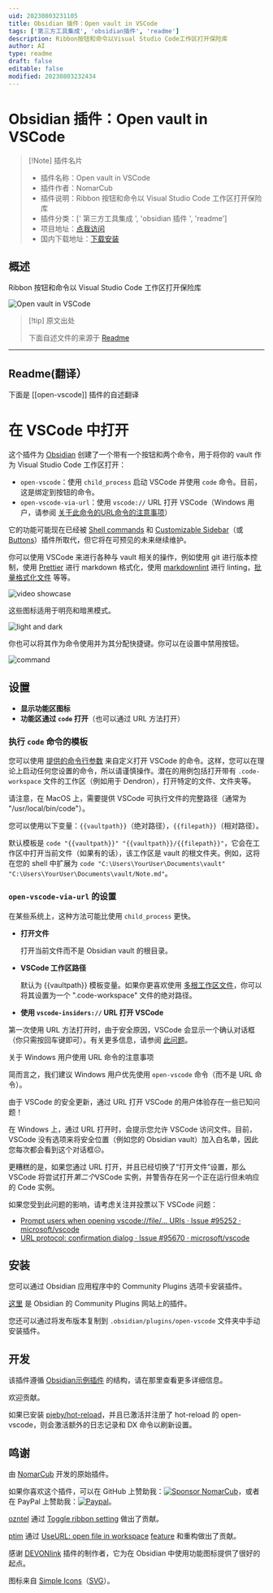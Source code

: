 ```yaml
---
uid: 20230803231105
title: Obsidian 插件：Open vault in VSCode
tags: ['第三方工具集成', 'obsidian插件', 'readme']
description: Ribbon按钮和命令以Visual Studio Code工作区打开保险库
author: AI
type: readme
draft: false
editable: false
modified: 20230803232434
---
```


# Obsidian 插件：Open vault in VSCode

> [!Note] 插件名片
> - 插件名称：Open vault in VSCode
> - 插件作者：NomarCub
> - 插件说明：Ribbon 按钮和命令以 Visual Studio Code 工作区打开保险库
> - 插件分类：[' 第三方工具集成 ', 'obsidian 插件 ', 'readme']
> - 项目地址：[点我访问](https://github.com/NomarCub/obsidian-open-vscode)
> - 国内下载地址：[下载安装](https://pkmer.cn/products/plugin/pluginMarket/?open-vscode)

## 概述

Ribbon 按钮和命令以 Visual Studio Code 工作区打开保险库

![Open vault in VSCode](https://cdn.pkmer.cn/covers/open-vscode.gif!pkmer)

> [!tip] 原文出处
>
>下面自述文件的来源于 [Readme](https://ghproxy.net/https://raw.githubusercontent.com/NomarCub/obsidian-open-vscode/master/README.md)
>

---

## Readme(翻译）

下面是 [[open-vscode]] 插件的自述翻译

# 在 VSCode 中打开

这个插件为 [Obsidian](https://obsidian.md/) 创建了一个带有一个按钮和两个命令，用于将你的 vault 作为 Visual Studio Code 工作区打开：

- `open-vscode`：使用 `child_process` 启动 VSCode 并使用 `code` 命令。目前，这是绑定到按钮的命令。
- `open-vscode-via-url`：使用 `vscode://` URL 打开 VSCode（Windows 用户，请参阅 [关于此命令的URL命令的注意事项](#caveats-regarding-the-url-command-for-windows-users)）

它的功能可能现在已经被 [Shell commands](https://github.com/Taitava/obsidian-shellcommands) 和 [Customizable Sidebar](https://github.com/phibr0/obsidian-customizable-sidebar)（或 [Buttons](https://github.com/shabegom/buttons)）插件所取代，但它将在可预见的未来继续维护。

你可以使用 VSCode 来进行各种与 vault 相关的操作，例如使用 git 进行版本控制，使用 [Prettier](https://marketplace.visualstudio.com/items?itemName=esbenp.prettier-vscode) 进行 markdown 格式化，使用 [markdownlint](https://marketplace.visualstudio.com/items?itemName=DavidAnson.vscode-markdownlint) 进行 linting，[批量格式化文件](https://marketplace.visualstudio.com/items?itemName=jbockle.jbockle-format-files) 等等。

![video showcase](https://user-images.githubusercontent.com/5298006/125867690-c11f4396-e31b-4232-9ea5-822bf729df9a.gif)

这些图标适用于明亮和暗黑模式。

![light and dark](https://user-images.githubusercontent.com/5298006/125868293-96c6f541-0604-4238-9fc3-05ff6c2e08df.gif)

你也可以将其作为命令使用并为其分配快捷键。你可以在设置中禁用按钮。

![command](https://user-images.githubusercontent.com/5298006/125869408-d39d870b-ab4f-42d0-b915-b6abc1e617d5.png)

## 设置

- **显示功能区图标**
- **功能区通过 `code` 打开**（也可以通过 URL 方法打开）

### 执行 `code` 命令的模板

您可以使用 [提供的命令行参数](https://code.visualstudio.com/docs/editor/command-line) 来自定义打开 VSCode 的命令。这样，您可以在理论上启动任何您设置的命令，所以请谨慎操作。潜在的用例包括打开带有 `.code-workspace` 文件的工作区（例如用于 Dendron），打开特定的文件、文件夹等。

请注意，在 MacOS 上，需要提供 VSCode 可执行文件的完整路径（通常为 "/usr/local/bin/code"）。

您可以使用以下变量：`{{vaultpath}}`（绝对路径），`{{filepath}}`（相对路径）。

默认模板是 `code "{{vaultpath}}" "{{vaultpath}}/{{filepath}}"`，它会在工作区中打开当前文件（如果有的话），该工作区是 vault 的根文件夹。例如，这将在您的 shell 中扩展为 `code "C:\Users\YourUser\Documents\vault" "C:\Users\YourUser\Documents\vault/Note.md"`。

### `open-vscode-via-url` 的设置

在某些系统上，这种方法可能比使用 `child_process` 更快。

- **打开文件**

  打开当前文件而不是 Obsidian vault 的根目录。

- **VSCode 工作区路径**

  默认为 {{vaultpath}} 模板变量。如果你更喜欢使用 [多根工作区文件](https://code.visualstudio.com/docs/editor/workspaces#_multiroot-workspaces)，你可以将其设置为一个 ".code-workspace" 文件的绝对路径。

- **使用 `vscode-insiders://` URL 打开 VSCode**

第一次使用 URL 方法打开时，由于安全原因，VSCode 会显示一个确认对话框（你只需按回车键即可）。有关更多信息，请参阅 [此问题](https://github.com/microsoft/vscode/issues/95670)。

关于 Windows 用户使用 URL 命令的注意事项

简而言之，我们建议 Windows 用户优先使用 `open-vscode` 命令（而不是 URL 命令）。

由于 VSCode 的安全更新，通过 URL 打开 VSCode 的用户体验存在一些已知问题！

在 Windows 上，通过 URL 打开时，会提示您允许 VSCode 访问文件。目前，VSCode 没有选项来将安全位置（例如您的 Obsidian vault）加入白名单，因此您每次都会看到这个对话框☹️。

更糟糕的是，如果您通过 URL 打开，并且已经切换了“打开文件”设置，那么 VSCode 将尝试打开*第二个*VSCode 实例，并警告存在另一个正在运行但未响应的 Code 实例。

如果您受到此问题的影响，请考虑关注并投票以下 VSCode 问题：

- [Prompt users when opening vscode://file/... URIs · Issue #95252 · microsoft/vscode](https://github.com/microsoft/vscode/issues/95252)
- [URL protocol: confirmation dialog · Issue #95670 · microsoft/vscode](https://github.com/microsoft/vscode/issues/95670)

## 安装

您可以通过 Obsidian 应用程序中的 Community Plugins 选项卡安装插件。

[这里](https://obsidian.md/plugins?id=copy-url-in-preview) 是 Obsidian 的 Community Plugins 网站上的插件。

您还可以通过将发布版本复制到 `.obsidian/plugins/open-vscode` 文件夹中手动安装插件。

## 开发

该插件遵循 [Obsidian示例插件](https://github.com/obsidianmd/obsidian-sample-plugin) 的结构，请在那里查看更多详细信息。

欢迎贡献。

如果已安装 [pjeby/hot-reload](https://github.com/pjeby/hot-reload)，并且已激活并注册了 hot-reload 的 open-vscode，则会激活额外的日志记录和 DX 命令以刷新设置。

## 鸣谢

由 [NomarCub](https://github.com/NomarCub) 开发的原始插件。

如果你喜欢这个插件，可以在 GitHub 上赞助我：[![Sponsor NomarCub](https://img.shields.io/static/v1?label=Sponsor%20NomarCub&message=%E2%9D%A4&logo=GitHub&color=%23fe8e86)](https://github.com/sponsors/NomarCub)，或者在 PayPal 上赞助我：[![Paypal](https://img.shields.io/badge/paypal-nomarcub-yellow?style=social&logo=paypal)](https://paypal.me/nomarcub)。

[ozntel](https://github.com/ozntel) 通过 [Toggle ribbon setting](https://github.com/NomarCub/obsidian-open-vscode/pull/1) 做出了贡献。

[ptim](https://github.com/ptim) 通过 [UseURL: open file in workspace](https://github.com/NomarCub/obsidian-open-vscode/pull/5) [feature](https://github.com/NomarCub/obsidian-open-vscode/pull/7) 和重构做出了贡献。

感谢 [DEVONlink](https://github.com/ryanjamurphy/DEVONlink-obsidian) 插件的制作者，它为在 Obsidian 中使用功能图标提供了很好的起点。

图标来自 [Simple Icons](https://simpleicons.org/?q=visual-studio-code)（[SVG](https://simpleicons.org/icons/visualstudiocode.svg)）。
